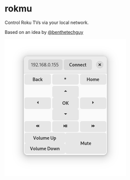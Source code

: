 # rokmu

Control Roku TVs via your local network.

Based on an idea by [@benthetechguy](https://github.com/benthetechguy)

![Screenshot of Rokmu window](/img/rokmu.png "Screenshot of Rokmu window")